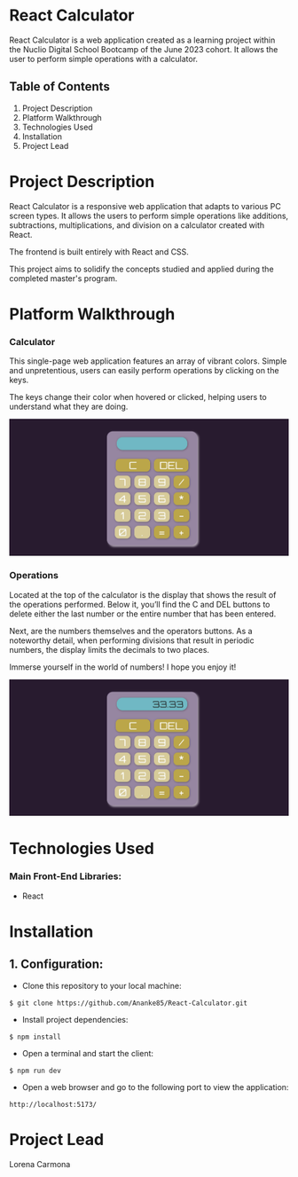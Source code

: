 # React Calculator
React Calculator is a web application created as a learning project within the Nuclio Digital School Bootcamp of the June 2023 cohort. It allows the user to perform simple operations with a calculator.

## Table of Contents

1. Project Description
2. Platform Walkthrough
3. Technologies Used
4. Installation
6. Project Lead
   
# Project Description
React Calculator is a responsive web application that adapts to various PC screen types. It allows the users to perform simple operations like additions, subtractions, multiplications, and division on a calculator created with React. 

The frontend is built entirely with React and CSS.

This project aims to solidify the concepts studied and applied during the completed master's program.
 

# Platform Walkthrough

### Calculator
This single-page web application features an array of vibrant colors. Simple and unpretentious, users can easily perform operations by clicking on the keys. 

The keys change their color when hovered or clicked, helping users to understand what they are doing.

![Screenshot](./Screenshots/calculator.jpg)

### Operations
Located at the top of the calculator is the display that shows the result of the operations performed. Below it, you’ll find the C and DEL buttons to delete either the last number or the entire number that has been entered.

Next, are the numbers themselves and the operators buttons. As a noteworthy detail, when performing divisions that result in periodic numbers, the display limits the decimals to two places.

Immerse yourself in the world of numbers! I hope you enjoy it!

![Screenshot](./Screenshots/calculator_operations.jpg)


# Technologies Used
### Main Front-End Libraries:

* React

# Installation

## 1. Configuration:

* Clone this repository to your local machine:
````
$ git clone https://github.com/Ananke85/React-Calculator.git
````
* Install project dependencies:
```
$ npm install
````
* Open a terminal and start the client:
```
$ npm run dev
````
* Open a web browser and go to the following port to view the application:
```
http://localhost:5173/
````
# Project Lead
Lorena Carmona

